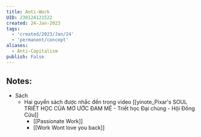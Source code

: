 ```yaml
---
title: Anti-Work
UID: 230124121522
created: 24-Jan-2023
tags:
  - 'created/2023/Jan/24'
  - 'permanent/concept'
aliases:
  - Anti-Capitalism
publish: False
---
```

## Notes:

- Sách 
	- Hai quyển sách được nhắc đến trong video [[yinote_Pixar's SOUL TRIẾT HỌC CỦA MƠ ƯỚC ĐAM MÊ - Triết học Đại chúng - Hội Đồng Cừu]]
		- [[Passionate Work]] 
		- [[Work Wont love you back]]



